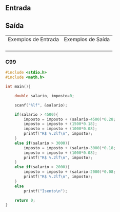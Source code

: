 <html>
<body style="padding: 10px 0px;">
    <div class="header">
<h1></h1>
        <div class="problem">
            <div class="description">
                <p>
</p>
            </div>
            <h2>Entrada</h2>
            <div class="input">
                <p>
</p>
            </div>
            <h2>Saída</h2>
            <div class="output">
                <p>
</p>
            </div>
            <div class="both"></div>
            <table>
                <tbody>
                    <tr>
                        <td>Exemplos de Entrada</td>
                        <td>Exemplos de Saída</td>
                    </tr>
                    <tr>
                        <td class="division">
                            <p>
</p>
                            </p>
                        </td>
                        <td>
                            <p>
</p>
                            </p>
                        </td>
                    </tr>
                </tbody>
            </table>
        </div>
    </div>
</body>
</html>

### C99

```c
#include <stdio.h>
#include <math.h>

int main(){

    double salario, imposto=0;

    scanf("%lf", &salario);

    if(salario > 4500){
        imposto = imposto + (salario-4500)*0.28;
        imposto = imposto + (1500*0.18);
        imposto = imposto + (1000*0.08);
        printf("R$ %.2lf\n", imposto);
    }
    else if(salario > 3000){
        imposto = imposto + (salario-3000)*0.18;
        imposto = imposto + (1000*0.08);
        printf("R$ %.2lf\n", imposto);
    }
    else if(salario > 2000){
        imposto = imposto + (salario-2000)*0.08;
        printf("R$ %.2lf\n", imposto);
    }
    else
        printf("Isento\n");

    return 0;
}
```
